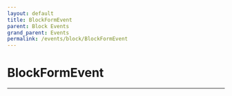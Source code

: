 ```yaml
---
layout: default
title: BlockFormEvent
parent: Block Events
grand_parent: Events
permalink: /events/block/BlockFormEvent
---
```


# BlockFormEvent

---
